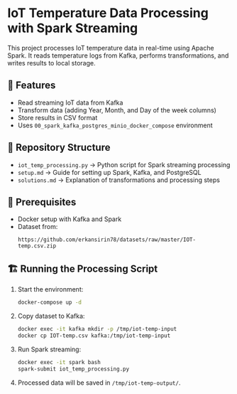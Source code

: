 # IoT Temperature Data Processing with Spark Streaming

This project processes IoT temperature data in real-time using Apache Spark. It reads temperature logs from Kafka, performs transformations, and writes results to local storage.

## 🚀 Features
- Read streaming IoT data from Kafka
- Transform data (adding Year, Month, and Day of the week columns)
- Store results in CSV format
- Uses `00_spark_kafka_postgres_minio_docker_compose` environment

## 📁 Repository Structure
- `iot_temp_processing.py` → Python script for Spark streaming processing
- `setup.md` → Guide for setting up Spark, Kafka, and PostgreSQL
- `solutions.md` → Explanation of transformations and processing steps

## 🔧 Prerequisites
- Docker setup with Kafka and Spark
- Dataset from:
  ```
  https://github.com/erkansirin78/datasets/raw/master/IOT-temp.csv.zip
  ```

## 🏗️ Running the Processing Script
1. Start the environment:
   ```bash
   docker-compose up -d
   ```

2. Copy dataset to Kafka:
   ```bash
   docker exec -it kafka mkdir -p /tmp/iot-temp-input
   docker cp IOT-temp.csv kafka:/tmp/iot-temp-input
   ```

3. Run Spark streaming:
   ```bash
   docker exec -it spark bash
   spark-submit iot_temp_processing.py
   ```

4. Processed data will be saved in `/tmp/iot-temp-output/`.

